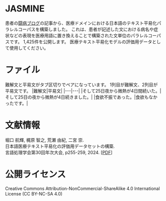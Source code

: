 # JASMINE
患者の[闘病ブログ](https://www.tobyo.jp/)の記事から、医療ドメインにおける日本語のテキスト平易化パラレルコーパスを構築しました。
これは、患者が記述した文における病名や症状などの表現を医療用語に置き換えることで構築された文単位のパラレルコーパスです。
1,425件を公開します。
医療テキスト平易化モデルの評価用データとして使用してください。

# ファイル
難解文と平易文がタブ区切りでペアになっています。
1列目が難解文、2列目が平易文です。
|難解文|平易文|
|---|---|
|そして25日夜から微熱が4日間続いた。|そして25日の夜から微熱が4日続きました。|
|食欲不振であった。|食欲もなかったです。|

# 文献情報
堀口 航輝, 梶原 智之, 荒瀬 由紀, 二宮 崇.  
日本語医療テキスト平易化の評価用データセットの構築.  
言語処理学会第30回年次大会, p255-259, 2024. [[PDF](https://anlp.jp/proceedings/annual_meeting/2024/pdf_dir/P1-21.pdf)]

# 公開ライセンス
Creative Commons Attribution-NonCommercial-ShareAlike 4.0 International License (CC BY-NC-SA 4.0)
